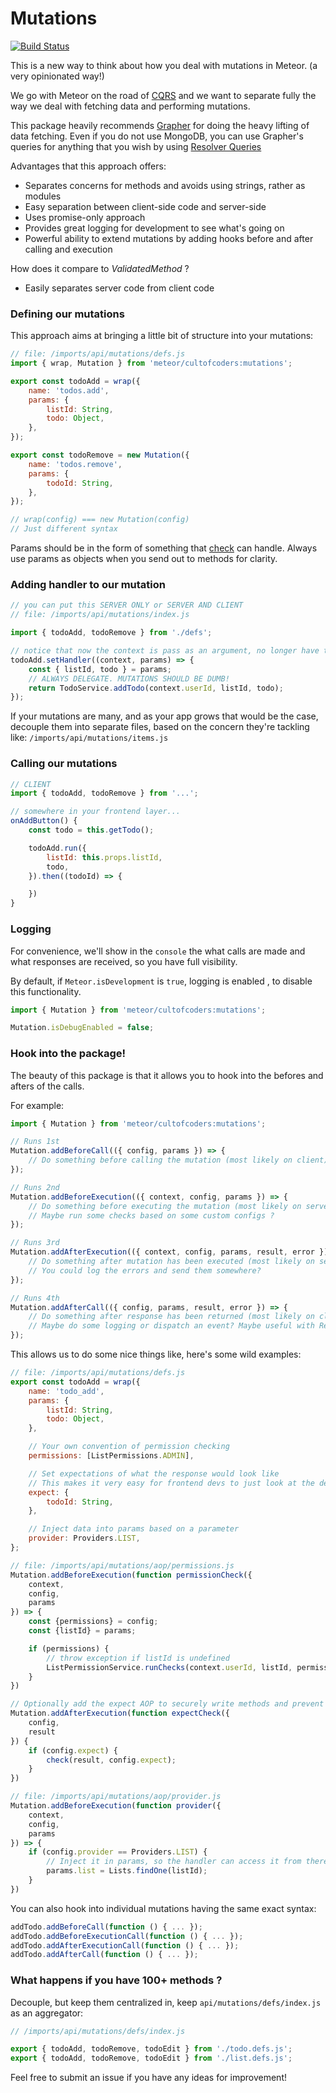 # Mutations

[![Build Status](https://api.travis-ci.org/cult-of-coders/mutations.svg?branch=master)](https://travis-ci.org/cult-of-coders/mutations)

This is a new way to think about how you deal with mutations in Meteor. (a very opinionated way!)

We go with Meteor on the road of [CQRS](https://martinfowler.com/bliki/CQRS.html) and we want to separate fully
the way we deal with fetching data and performing mutations.

This package heavily recommends [Grapher](https://github.com/cult-of-coders/grapher/issues) for doing the heavy lifting of data fetching. Even if you do not use MongoDB, you can use Grapher's queries for anything that you wish by using [Resolver Queries](https://github.com/cult-of-coders/grapher/blob/master/docs/named_queries.md#resolvers)

Advantages that this approach offers:

*   Separates concerns for methods and avoids using strings, rather as modules
*   Easy separation between client-side code and server-side
*   Uses promise-only approach
*   Provides great logging for development to see what's going on
*   Powerful ability to extend mutations by adding hooks before and after calling and execution

How does it compare to _ValidatedMethod_ ?

*   Easily separates server code from client code

### Defining our mutations

This approach aims at bringing a little bit of structure into your mutations:

```js
// file: /imports/api/mutations/defs.js
import { wrap, Mutation } from 'meteor/cultofcoders:mutations';

export const todoAdd = wrap({
    name: 'todos.add',
    params: {
        listId: String,
        todo: Object,
    },
});

export const todoRemove = new Mutation({
    name: 'todos.remove',
    params: {
        todoId: String,
    },
});

// wrap(config) === new Mutation(config)
// Just different syntax
```

Params should be in the form of something that [check](https://docs.meteor.com/api/check.html) can handle.
Always use params as objects when you send out to methods for clarity.

### Adding handler to our mutation

```js
// you can put this SERVER ONLY or SERVER AND CLIENT
// file: /imports/api/mutations/index.js

import { todoAdd, todoRemove } from './defs';

// notice that now the context is pass as an argument, no longer have to use `this.userId`
todoAdd.setHandler((context, params) => {
    const { listId, todo } = params;
    // ALWAYS DELEGATE. MUTATIONS SHOULD BE DUMB!
    return TodoService.addTodo(context.userId, listId, todo);
});
```

If your mutations are many, and as your app grows that would be the case, decouple them into separate files,
based on the concern they're tackling like: `/imports/api/mutations/items.js`

### Calling our mutations

```js
// CLIENT
import { todoAdd, todoRemove } from '...';

// somewhere in your frontend layer...
onAddButton() {
    const todo = this.getTodo();

    todoAdd.run({
        listId: this.props.listId,
        todo,
    }).then((todoId) => {

    })
}
```

### Logging

For convenience, we'll show in the `console` the what calls are made and what responses are received, so you have full visibility.

By default, if `Meteor.isDevelopment` is `true`, logging is enabled , to disable this functionality.

```js
import { Mutation } from 'meteor/cultofcoders:mutations';

Mutation.isDebugEnabled = false;
```

### Hook into the package!

The beauty of this package is that it allows you to hook into the befores and afters of the calls.

For example:

```js
import { Mutation } from 'meteor/cultofcoders:mutations';

// Runs 1st
Mutation.addBeforeCall(({ config, params }) => {
    // Do something before calling the mutation (most likely on client)
});

// Runs 2nd
Mutation.addBeforeExecution(({ context, config, params }) => {
    // Do something before executing the mutation (most likely on server)
    // Maybe run some checks based on some custom configs ?
});

// Runs 3rd
Mutation.addAfterExecution(({ context, config, params, result, error }) => {
    // Do something after mutation has been executed (most likely on server)
    // You could log the errors and send them somewhere?
});

// Runs 4th
Mutation.addAfterCall(({ config, params, result, error }) => {
    // Do something after response has been returned (most likely on client)
    // Maybe do some logging or dispatch an event? Maybe useful with Redux?
});
```

This allows us to do some nice things like, here's some wild examples:

```js
// file: /imports/api/mutations/defs.js
export const todoAdd = wrap({
    name: 'todo_add',
    params: {
        listId: String,
        todo: Object,
    },

    // Your own convention of permission checking
    permissions: [ListPermissions.ADMIN],

    // Set expectations of what the response would look like
    // This makes it very easy for frontend devs to just look at the def and know how to use this
    expect: {
        todoId: String,
    },

    // Inject data into params based on a parameter
    provider: Providers.LIST,
};
```

```js
// file: /imports/api/mutations/aop/permissions.js
Mutation.addBeforeExecution(function permissionCheck({
    context,
    config,
    params
}) => {
    const {permissions} = config;
    const {listId} = params;

    if (permissions) {
        // throw exception if listId is undefined
        ListPermissionService.runChecks(context.userId, listId, permissions);
    }
})

// Optionally add the expect AOP to securely write methods and prevent from returning bad data
Mutation.addAfterExecution(function expectCheck({
    config,
    result
}) {
    if (config.expect) {
        check(result, config.expect);
    }
})

// file: /imports/api/mutations/aop/provider.js
Mutation.addBeforeExecution(function provider({
    context,
    config,
    params
}) => {
    if (config.provider == Providers.LIST) {
        // Inject it in params, so the handler can access it from there
        params.list = Lists.findOne(listId);
    }
})
```

You can also hook into individual mutations having the same exact syntax:

```js
addTodo.addBeforeCall(function () { ... });
addTodo.addBeforeExecutionCall(function () { ... });
addTodo.addAfterExecutionCall(function () { ... });
addTodo.addAfterCall(function () { ... });
```

### What happens if you have 100+ methods ?

Decouple, but keep them centralized in, keep `api/mutations/defs/index.js` as an aggregator:

```js
// /imports/api/mutations/defs/index.js

export { todoAdd, todoRemove, todoEdit } from './todo.defs.js';
export { todoAdd, todoRemove, todoEdit } from './list.defs.js';
```

Feel free to submit an issue if you have any ideas for improvement!
